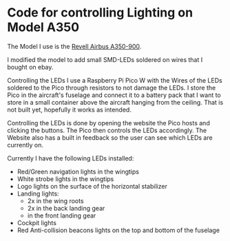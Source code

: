 # Code for controlling Lighting on Model A350

The Model I use is the [Revell Airbus A350-900](https://www.revell.de/produkte/modellbau/flugzeuge/zivile-flugzeuge/airbus-a350-900-lufthansa-new-livery.html?listtype=search&searchparam=A350). 

I modified the model to add small SMD-LEDs soldered on wires that I bought on ebay. 

Controlling the LEDs I use a Raspberry Pi Pico W with the Wires of the LEDs soldered to the Pico through resistors to not damage the LEDs. I store the Pico in the aircraft's fuselage and connect it to a battery pack that I want to store in a small container above the aircraft hanging from the ceiling. That is not built yet, hopefully it works as intended. 

Controlling the LEDs is done by opening the website the Pico hosts and clicking the buttons. The Pico then controls the LEDs accordingly. The Website also has a built in feedback so the user can see which LEDs are currently on.

Currently I have the following LEDs installed:
- Red/Green navigation lights in the wingtips
- White strobe lights in the wingtips
- Logo lights on the surface of the horizontal stabilizer
- Landing lights:
    - 2x in the wing roots
    - 2x in the back landing gear
    - in the front landing gear
- Cockpit lights
- Red Anti-collision beacons lights on the top and bottom of the fuselage

